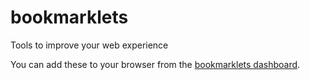 # bookmarklets
Tools to improve your web experience

You can add these to your browser from the [bookmarklets dashboard](https://herstand.github.io/bookmarklets/).
